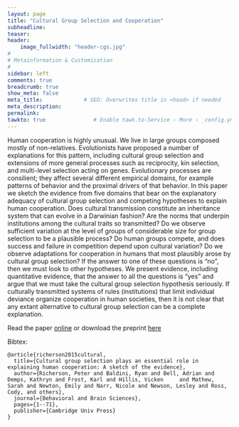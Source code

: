 ```yaml
---
layout: page
title: "Cultural Group Selection and Cooperation"
subheadline: 
teaser: 
header:
    image_fullwidth: "header-cgs.jpg"
#
# Metainformation & Customization
#
sidebar: left
comments: true
breadcrumb: true
show_meta: false
meta_title:             # SEO: Overwrites title in <head> if needed
meta_description:
permalink:
tawkto: true               # Enable tawk.to-Service › More › _config.yml
---
```

<div class="row">
<div class="medium-8 columns t30">
<img src="{{ site.url }}/images/CGS.png" alt="">
</div><!-- /.medium-8.columns -->
</div><!-- /.row -->
Human cooperation is highly unusual. We live in large groups composed mostly of non-relatives. Evolutionists have proposed a number of explanations for this pattern, including cultural group selection and extensions of more general processes such as reciprocity, kin selection, and multi-level selection acting on genes. Evolutionary processes are consilient; they affect several different empirical domains, for example patterns of behavior and the proximal drivers of that behavior. In this paper we sketch the evidence from five domains that bear on the explanatory adequacy of cultural group selection and competing hypotheses to explain human cooperation. Does cultural transmission constitute an inheritance system that can evolve in a Darwinian fashion? Are the norms that underpin institutions among the cultural traits so transmitted? Do we observe sufficient variation at the level of groups of considerable size for group selection to be a plausible process? Do human groups compete, and does success and failure in competition depend upon cultural variation? Do we observe adaptations for cooperation in humans that most plausibly arose by cultural group selection? If the answer to one of these questions is “no”, then we must look to other hypotheses. We present evidence, including quantitative evidence, that the answer to all the questions is “yes” and argue that we must take the cultural group selection hypothesis seriously. If culturally transmitted systems of rules (institutions) that limit individual deviance organize cooperation in human societies, then it is not clear that any extant alternative to cultural group selection can be a complete explanation.

Read the paper [online][1] or download the preprint [here][2]

Bibtex:
```
@article{richerson2015cultural,
  title={Cultural group selection plays an essential role in explaining human cooperation: A sketch of the evidence},
  author={Richerson, Peter and Baldini, Ryan and Bell, Adrian and Demps, Kathryn and Frost, Karl and Hillis, Vicken     and Mathew, Sarah and Newton, Emily and Narr, Nicole and Newson, Lesley and Ross, Cody, and others},
  journal={Behavioral and Brain Sciences},
  pages={1--71},
  publisher={Cambridge Univ Press}
}
```

 [1]: http://journals.cambridge.org/abstract_S0140525X1400106X
 [2]: https://github.com/Ctross/ctross.github.io/blob/master/pdfs/CGS-Preprint.pdf
 
